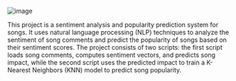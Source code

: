 ![image](https://github.com/user-attachments/assets/5385c6c9-e57f-4530-a634-762b505c1749)

This project is a sentiment analysis and popularity prediction system for songs. It uses natural language processing (NLP) techniques to analyze the sentiment of song comments and predict the popularity of songs based on their sentiment scores. The project consists of two scripts: the first script loads song comments, computes sentiment vectors, and predicts song impact, while the second script uses the predicted impact to train a K-Nearest Neighbors (KNN) model to predict song popularity.
